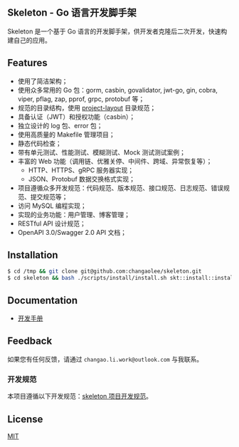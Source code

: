 ## Skeleton - Go 语言开发脚手架

Skeleton 是一个基于 Go 语言的开发脚手架，供开发者克隆后二次开发，快速构建自己的应用。

## Features

- 使用了简洁架构；
- 使用众多常用的 Go 包：gorm, casbin, govalidator, jwt-go, gin, cobra, viper, pflag, zap, pprof, grpc, protobuf 等；
- 规范的目录结构，使用 [project-layout](https://github.com/golang-standards/project-layout) 目录规范；
- 具备认证（JWT）和授权功能（casbin）；
- 独立设计的 log 包、error 包；
- 使用高质量的 Makefile 管理项目；
- 静态代码检查；
- 带有单元测试、性能测试、模糊测试、Mock 测试测试案例；
- 丰富的 Web 功能（调用链、优雅关停、中间件、跨域、异常恢复等）；
    - HTTP、HTTPS、gRPC 服务器实现；
    - JSON、Protobuf 数据交换格式实现；
- 项目遵循众多开发规范：代码规范、版本规范、接口规范、日志规范、错误规范、提交规范等；
- 访问 MySQL 编程实现；
- 实现的业务功能：用户管理、博客管理；
- RESTful API 设计规范；
- OpenAPI 3.0/Swagger 2.0 API 文档；

## Installation

```bash
$ cd /tmp && git clone git@github.com:changaolee/skeleton.git
$ cd skeleton && bash ./scripts/install/install.sh skt::install::install
```

## Documentation

- [开发手册](./docs/devel/zh-CN/README.md)

## Feedback

如果您有任何反馈，请通过 `changao.li.work@outlook.com` 与我联系。

### 开发规范

本项目遵循以下开发规范：[skeleton 项目开发规范](./docs/devel/zh-CN/conversions/README.md)。

## License

[MIT](./LICENSE)
